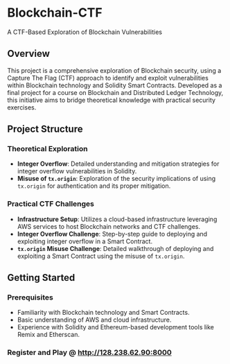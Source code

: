 # Blockchain-CTF
A CTF-Based Exploration of Blockchain Vulnerabilities

## Overview
This project is a comprehensive exploration of Blockchain security, using a Capture The Flag (CTF) approach to identify and exploit vulnerabilities within Blockchain technology and Solidity Smart Contracts. Developed as a final project for a course on Blockchain and Distributed Ledger Technology, this initiative aims to bridge theoretical knowledge with practical security exercises.

## Project Structure

### Theoretical Exploration
- **Integer Overflow**: Detailed understanding and mitigation strategies for integer overflow vulnerabilities in Solidity.
- **Misuse of `tx.origin`**: Exploration of the security implications of using `tx.origin` for authentication and its proper mitigation.

### Practical CTF Challenges
- **Infrastructure Setup**: Utilizes a cloud-based infrastructure leveraging AWS services to host Blockchain networks and CTF challenges.
- **Integer Overflow Challenge**: Step-by-step guide to deploying and exploiting integer overflow in a Smart Contract.
- **`tx.origin` Misuse Challenge**: Detailed walkthrough of deploying and exploiting a Smart Contract using the misuse of `tx.origin`.

## Getting Started

### Prerequisites
- Familiarity with Blockchain technology and Smart Contracts.
- Basic understanding of AWS and cloud infrastructure.
- Experience with Solidity and Ethereum-based development tools like Remix and Etherscan.

### Register and Play @ http://128.238.62.90:8000

